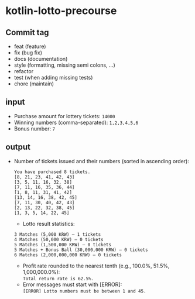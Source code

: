 # kotlin-lotto-precourse


## Commit tag
- feat (feature)
- fix (bug fix)
- docs (documentation)
- style (formatting, missing semi colons, …)
- refactor
- test (when adding missing tests)
- chore (maintain)


## input
  - Purchase amount for lottery tickets:
   `14000`
  -  Winning numbers (comma-separated):
  `1,2,3,4,5,6`
  - Bonus number:
  `7`
## output
  - Number of tickets issued and their numbers (sorted in ascending order):
    ```
    You have purchased 8 tickets.
    [8, 21, 23, 41, 42, 43]
    [3, 5, 11, 16, 32, 38]
    [7, 11, 16, 35, 36, 44]
    [1, 8, 11, 31, 41, 42]
    [13, 14, 16, 38, 42, 45]
    [7, 11, 30, 40, 42, 43]
    [2, 13, 22, 32, 38, 45]
    [1, 3, 5, 14, 22, 45]
    
    ````
    - Lotto result statistics:
    ```
    3 Matches (5,000 KRW) – 1 tickets
    4 Matches (50,000 KRW) – 0 tickets
    5 Matches (1,500,000 KRW) – 0 tickets
    5 Matches + Bonus Ball (30,000,000 KRW) – 0 tickets
    6 Matches (2,000,000,000 KRW) – 0 tickets
    ```
    - Profit rate rounded to the nearest tenth (e.g., 100.0%, 51.5%, 1,000,000.0%):  
    `Total return rate is 62.5%.`
    - Error messages must start with [ERROR]:  
    `[ERROR] Lotto numbers must be between 1 and 45.`